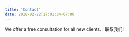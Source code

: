 ```yaml
---
title: 'Contact'
date: 2018-02-22T17:01:34+07:00
---
```


We offer a free consultation for all new clients. | 联系我们!
